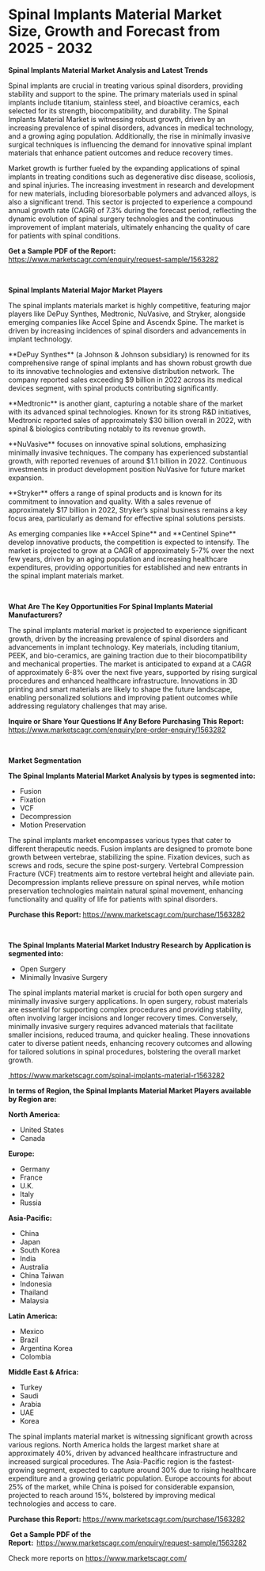 <p><h1>Spinal Implants Material Market Size, Growth and Forecast from 2025 - 2032</h1></p><p><strong>Spinal Implants Material Market Analysis and Latest Trends</strong></p>
<p><p>Spinal implants are crucial in treating various spinal disorders, providing stability and support to the spine. The primary materials used in spinal implants include titanium, stainless steel, and bioactive ceramics, each selected for its strength, biocompatibility, and durability. The Spinal Implants Material Market is witnessing robust growth, driven by an increasing prevalence of spinal disorders, advances in medical technology, and a growing aging population. Additionally, the rise in minimally invasive surgical techniques is influencing the demand for innovative spinal implant materials that enhance patient outcomes and reduce recovery times.</p><p>Market growth is further fueled by the expanding applications of spinal implants in treating conditions such as degenerative disc disease, scoliosis, and spinal injuries. The increasing investment in research and development for new materials, including bioresorbable polymers and advanced alloys, is also a significant trend. This sector is projected to experience a compound annual growth rate (CAGR) of 7.3% during the forecast period, reflecting the dynamic evolution of spinal surgery technologies and the continuous improvement of implant materials, ultimately enhancing the quality of care for patients with spinal conditions.</p></p>
<p><strong>Get a Sample PDF of the Report:&nbsp;</strong> <a href="https://www.marketscagr.com/enquiry/request-sample/1563282?utm_campaign=2265&utm_medium=2&utm_source=Github&utm_content=ia&utm_term=01022025&utm_id=spinal-implants-material">https://www.marketscagr.com/enquiry/request-sample/1563282</a></p>
<p>&nbsp;</p>
<p><strong>Spinal Implants Material Major Market Players</strong></p>
<p><p>The spinal implants materials market is highly competitive, featuring major players like DePuy Synthes, Medtronic, NuVasive, and Stryker, alongside emerging companies like Accel Spine and Ascendx Spine. The market is driven by increasing incidences of spinal disorders and advancements in implant technology.</p><p>**DePuy Synthes** (a Johnson & Johnson subsidiary) is renowned for its comprehensive range of spinal implants and has shown robust growth due to its innovative technologies and extensive distribution network. The company reported sales exceeding $9 billion in 2022 across its medical devices segment, with spinal products contributing significantly.</p><p>**Medtronic** is another giant, capturing a notable share of the market with its advanced spinal technologies. Known for its strong R&D initiatives, Medtronic reported sales of approximately $30 billion overall in 2022, with spinal & biologics contributing notably to its revenue growth.</p><p>**NuVasive** focuses on innovative spinal solutions, emphasizing minimally invasive techniques. The company has experienced substantial growth, with reported revenues of around $1.1 billion in 2022. Continuous investments in product development position NuVasive for future market expansion.</p><p>**Stryker** offers a range of spinal products and is known for its commitment to innovation and quality. With a sales revenue of approximately $17 billion in 2022, Stryker’s spinal business remains a key focus area, particularly as demand for effective spinal solutions persists.</p><p>As emerging companies like **Accel Spine** and **Centinel Spine** develop innovative products, the competition is expected to intensify. The market is projected to grow at a CAGR of approximately 5-7% over the next few years, driven by an aging population and increasing healthcare expenditures, providing opportunities for established and new entrants in the spinal implant materials market.</p></p>
<p>&nbsp;</p>
<p><strong>What Are The Key Opportunities For Spinal Implants Material Manufacturers?</strong></p>
<p><p>The spinal implants material market is projected to experience significant growth, driven by the increasing prevalence of spinal disorders and advancements in implant technology. Key materials, including titanium, PEEK, and bio-ceramics, are gaining traction due to their biocompatibility and mechanical properties. The market is anticipated to expand at a CAGR of approximately 6-8% over the next five years, supported by rising surgical procedures and enhanced healthcare infrastructure. Innovations in 3D printing and smart materials are likely to shape the future landscape, enabling personalized solutions and improving patient outcomes while addressing regulatory challenges that may arise.</p></p>
<p><strong>Inquire or Share Your Questions If Any Before Purchasing This Report:</strong> <a href="https://www.marketscagr.com/enquiry/pre-order-enquiry/1563282?utm_campaign=2265&utm_medium=2&utm_source=Github&utm_content=ia&utm_term=01022025&utm_id=spinal-implants-material">https://www.marketscagr.com/enquiry/pre-order-enquiry/1563282</a></p>
<p>&nbsp;</p>
<p><strong>Market Segmentation</strong></p>
<p><strong>The Spinal Implants Material Market Analysis by types is segmented into:</strong></p>
<p><ul><li>Fusion</li><li>Fixation</li><li>VCF</li><li>Decompression</li><li>Motion Preservation</li></ul></p>
<p><p>The spinal implants market encompasses various types that cater to different therapeutic needs. Fusion implants are designed to promote bone growth between vertebrae, stabilizing the spine. Fixation devices, such as screws and rods, secure the spine post-surgery. Vertebral Compression Fracture (VCF) treatments aim to restore vertebral height and alleviate pain. Decompression implants relieve pressure on spinal nerves, while motion preservation technologies maintain natural spinal movement, enhancing functionality and quality of life for patients with spinal disorders.</p></p>
<p><strong>Purchase this Report:&nbsp;</strong><a href="https://www.marketscagr.com/purchase/1563282?utm_campaign=2265&utm_medium=2&utm_source=Github&utm_content=ia&utm_term=01022025&utm_id=spinal-implants-material">https://www.marketscagr.com/purchase/1563282</a></p>
<p>&nbsp;</p>
<p><strong>The Spinal Implants Material Market Industry Research by Application is segmented into:</strong></p>
<p><ul><li>Open Surgery</li><li>Minimally Invasive Surgery</li></ul></p>
<p><p>The spinal implants material market is crucial for both open surgery and minimally invasive surgery applications. In open surgery, robust materials are essential for supporting complex procedures and providing stability, often involving larger incisions and longer recovery times. Conversely, minimally invasive surgery requires advanced materials that facilitate smaller incisions, reduced trauma, and quicker healing. These innovations cater to diverse patient needs, enhancing recovery outcomes and allowing for tailored solutions in spinal procedures, bolstering the overall market growth.</p></p>
<p><a href="https://www.marketscagr.com/spinal-implants-material-r1563282?utm_campaign=2265&utm_medium=2&utm_source=Github&utm_content=ia&utm_term=01022025&utm_id=spinal-implants-material">&nbsp;https://www.marketscagr.com/spinal-implants-material-r1563282</a></p>
<p><strong>In terms of Region, the Spinal Implants Material Market Players available by Region are:</strong></p>
<p>
    <p> <strong> North America: </strong>
        <ul>
            <li>United States</li>
            <li>Canada</li>
        </ul>
        </p> 
    <p> <strong> Europe: </strong>
        <ul>
            <li>Germany</li>
            <li>France</li>
            <li>U.K.</li>
            <li>Italy</li>
            <li>Russia</li>
        </ul>
        </p> 
    <p> <strong> Asia-Pacific: </strong>
        <ul>
            <li>China</li>
            <li>Japan</li>
            <li>South Korea</li>
            <li>India</li>
            <li>Australia</li>
            <li>China Taiwan</li>
            <li>Indonesia</li>
            <li>Thailand</li>
            <li>Malaysia</li>
        </ul>
        </p> 
    <p> <strong> Latin America: </strong>
        <ul>
            <li>Mexico</li>
            <li>Brazil</li>
            <li>Argentina Korea</li>
            <li>Colombia</li>
        </ul>
        </p> 
    <p> <strong> Middle East & Africa: </strong>
        <ul>
            <li>Turkey</li>
            <li>Saudi</li>
            <li>Arabia</li>
            <li>UAE</li>
            <li>Korea</li>
        </ul>
    </p>
    </p>
<p><p>The spinal implants material market is witnessing significant growth across various regions. North America holds the largest market share at approximately 40%, driven by advanced healthcare infrastructure and increased surgical procedures. The Asia-Pacific region is the fastest-growing segment, expected to capture around 30% due to rising healthcare expenditure and a growing geriatric population. Europe accounts for about 25% of the market, while China is poised for considerable expansion, projected to reach around 15%, bolstered by improving medical technologies and access to care.</p></p>
<p><strong>Purchase this Report: </strong><a href="https://www.marketscagr.com/purchase/1563282?utm_campaign=2265&utm_medium=2&utm_source=Github&utm_content=ia&utm_term=01022025&utm_id=spinal-implants-material">https://www.marketscagr.com/purchase/1563282</a></p>
<p>&nbsp;<strong>Get a Sample PDF of the Report:&nbsp;&nbsp;</strong><a href="https://www.marketscagr.com/enquiry/request-sample/1563282?utm_campaign=2265&utm_medium=2&utm_source=Github&utm_content=ia&utm_term=01022025&utm_id=spinal-implants-material">https://www.marketscagr.com/enquiry/request-sample/1563282</a></p>
<p><strong></strong></p>
<p>Check more reports on <a href="https://www.marketscagr.com/?utm_campaign=2265&utm_medium=2&utm_source=Github&utm_content=ia&utm_term=01022025&utm_id=spinal-implants-material">https://www.marketscagr.com/</a></p>